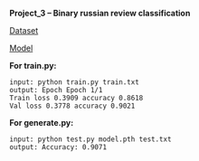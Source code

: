 **Project_3 – Binary russian review classification**

[Dataset](https://huggingface.co/datasets/merkalo-ziri/vsosh2022)

[Model](https://huggingface.co/cointegrated/rubert-tiny)

**For train.py:**
```
input: python train.py train.txt
output: Epoch Epoch 1/1
Train loss 0.3909 accuracy 0.8618
Val loss 0.3778 accuracy 0.9021
```
**For generate.py:**
```
input: python test.py model.pth test.txt
output: Accuracy: 0.9071
```


